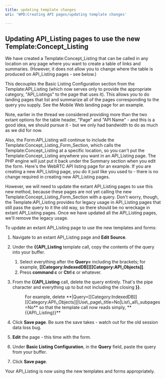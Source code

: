 ```yaml
---
title: updating template changes
uri: 'WPD:Creating API pages/updating template changes'

---
```

## <span>Updating API\_Listing pages to use the new Template:Concept\_Listing</span>

We have created a Template:Concept\_Listing that can be called in any location on any page where you want to create a table of links and summaries. (However, it does not allow you to change where the table is produced on API\_Listing pages - see below.)

This decouples the Basic Listing Configuration section from the Template:API\_Listing (which now serves only to provide the appropriate category, "API\_Listings" to the page that uses it). This allows you to do landing pages that list and summarize all of the pages corresponding to the query you supply. See the Mobile Web landing page for an example.

Note, earlier in the thread we considered providing more than the two extant options for the table header, "Page" and "API Name" - and this is a good idea, we should pursue it - but we only had bandwidth to do as much as we did for now.

Also, the Form:API\_Listing will continue to include the Template:Concept\_Listing\_Form\_Section, which calls the Template:Concept\_Listing at a specific location, so you can't put the Template:Concept\_Listing anywhere you want in an API\_Listing page. The PHP engine will just put it back under the Summary section when you edit the form. Here's the WebRTC API listing page for an example. If you are creating a new API\_Listing page, you do it just like you used to - there is no change required in creating new API\_Listing pages.

However, we will need to update the extant API\_Listing pages to use this new method, because these pages are not yet calling the new Template:Concept\_Listing\_Form\_Section with a query. Don't worry, though, the Template:API\_Listing provides for legacy usage in API\_Listing pages that still pass the query to it the old way, so there should be no wreckage in extant API\_Listing pages. Once we have updated all the API\_Listing pages, we'll remove the legacy usage.

To update an extant API\_Listing page to use the new templates and forms:

1.  Navigate to an extant API\_Listing page and **Edit Source**.
2.  Under the **{{API\_Listing** template call, copy the contents of the query into your buffer.
    1.  Select everything after the **Query=** including the brackets; for example, **[[Category:IndexedDB]][[Category:API\_Objects]]**.
    2.  Press **command c** or **Ctrl c** or whatever.

3.  From the **{{API\_Listing** call, delete the query entirely. That's the pipe character and everything up to but not including the closing **}}**.
    <dl>
    <dd>
    For example, delete **|Query=[[Category:IndexedDB]][[Category:API\_Objects]]|Use\_page\_title=No|List\_all\_subpages=No** so that the template call now reads simply, **{{API\_Listing}}**
    </dd>
4.  Click **Save page**. Be sure the save takes - watch out for the old session data loss bug.
5.  **Edit** the page - this time with the form.
6.  Under **Basic Listing Configuration**, in the **Query** field, paste the query from your buffer.
7.  Click **Save page**.

Your API\_Listing is now using the new templates and forms appropriately.